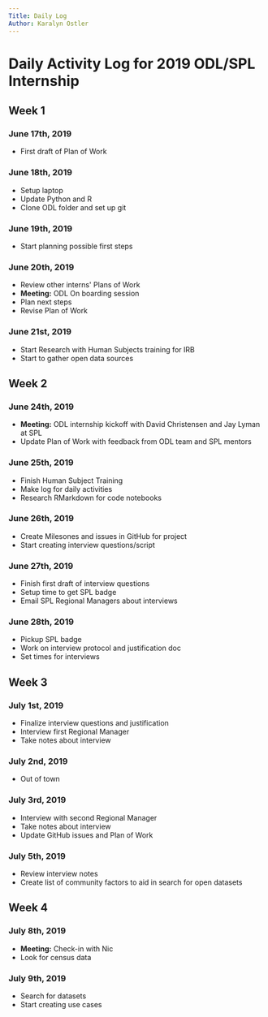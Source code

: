 ```yaml
---
Title: Daily Log
Author: Karalyn Ostler
---
```


# Daily Activity Log for 2019 ODL/SPL Internship

## Week 1

### June 17th, 2019
- First draft of Plan of Work

### June 18th, 2019
- Setup laptop
- Update Python and R
- Clone ODL folder and set up git

### June 19th, 2019
- Start planning possible first steps

### June 20th, 2019
- Review other interns' Plans of Work
- **Meeting:** ODL On boarding session
- Plan next steps
- Revise Plan of Work

### June 21st, 2019
- Start Research with Human Subjects training for IRB
- Start to gather open data sources

## Week 2

### June 24th, 2019
- **Meeting:** ODL internship kickoff with David Christensen and Jay Lyman at SPL
- Update Plan of Work with feedback from ODL team and SPL mentors

### June 25th, 2019
- Finish Human Subject Training
- Make log for daily activities
- Research RMarkdown for code notebooks

### June 26th, 2019
- Create Milesones and issues in GitHub for project
- Start creating interview questions/script

### June 27th, 2019
- Finish first draft of interview questions
- Setup time to get SPL badge
- Email SPL Regional Managers about interviews

### June 28th, 2019
- Pickup SPL badge
- Work on interview protocol and justification doc
- Set times for interviews

## Week 3

### July 1st, 2019
- Finalize interview questions and justification
- Interview first Regional Manager
- Take notes about interview

### July 2nd, 2019
- Out of town

### July 3rd, 2019
- Interview with second Regional Manager
- Take notes about interview
- Update GitHub issues and Plan of Work

### July 5th, 2019
- Review interview notes
- Create list of community factors to aid in search for open datasets

## Week 4

### July 8th, 2019
- **Meeting:** Check-in with Nic
- Look for census data

### July 9th, 2019
- Search for datasets
- Start creating use cases

